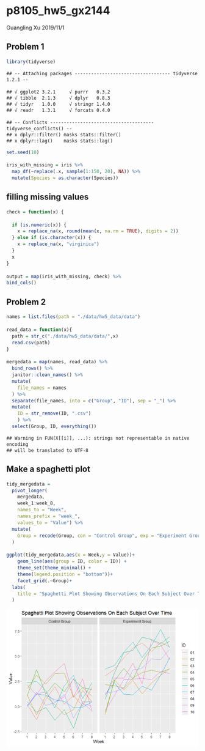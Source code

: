 p8105\_hw5\_gx2144
================
Guangling Xu
2019/11/1

## Problem 1

``` r
library(tidyverse)
```

    ## -- Attaching packages ----------------------------------- tidyverse 1.2.1 --

    ## √ ggplot2 3.2.1     √ purrr   0.3.2
    ## √ tibble  2.1.3     √ dplyr   0.8.3
    ## √ tidyr   1.0.0     √ stringr 1.4.0
    ## √ readr   1.3.1     √ forcats 0.4.0

    ## -- Conflicts -------------------------------------- tidyverse_conflicts() --
    ## x dplyr::filter() masks stats::filter()
    ## x dplyr::lag()    masks stats::lag()

``` r
set.seed(10)

iris_with_missing = iris %>% 
  map_df(~replace(.x, sample(1:150, 20), NA)) %>%
  mutate(Species = as.character(Species))
```

## filling missing values

``` r
check = function(x) {
  
  if (is.numeric(x)) {
    x = replace_na(x, round(mean(x, na.rm = TRUE), digits = 2))
  } else if (is.character(x)) {
    x = replace_na(x, "virginica")
  }
  x 
}

output = map(iris_with_missing, check) %>% 
bind_cols()
```

## Problem 2

``` r
names = list.files(path = "./data/hw5_data/data")

read_data = function(x){
  path = str_c("./data/hw5_data/data/",x)
  read.csv(path)
}

mergedata = map(names, read_data) %>% 
  bind_rows() %>% 
  janitor::clean_names() %>% 
  mutate(
    file_names = names
  ) %>% 
  separate(file_names, into = c("Group", "ID"), sep = "_") %>% 
  mutate(
    ID = str_remove(ID, ".csv")
    ) %>% 
  select(Group, ID, everything())
```

    ## Warning in FUN(X[[i]], ...): strings not representable in native encoding
    ## will be translated to UTF-8

## Make a spaghetti plot

``` r
tidy_mergedata = 
  pivot_longer(
    mergedata, 
    week_1:week_8,
    names_to = "Week", 
    names_prefix = "week_",
    values_to = "Value") %>% 
  mutate(
    Group = recode(Group, con = "Control Group", exp = "Experiment Group")
  )
  
ggplot(tidy_mergedata,aes(x = Week,y = Value))+
    geom_line(aes(group = ID, color = ID)) + 
    theme_set(theme_minimal() + 
    theme(legend.position = "bottom"))+       
    facet_grid(.~Group)+
  labs(
    title = "Spaghetti Plot Showing Observations On Each Subject Over Time"
  )
```

![](p8105_hw5_gx2144_files/figure-gfm/unnamed-chunk-3-1.png)<!-- -->
